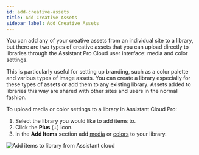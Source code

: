 ```yaml
---
id: add-creative-assets
title: Add Creative Assets
sidebar_label: Add Creative Assets
---
```


You can add any of your creative assets from an individual site to a library, but there are two types of creative assets that you can upload directly to libraries through the Assistant Pro Cloud user interface: media and color settings.

This is particularly useful for setting up branding, such as a color palette and various types of image assets.  You can create a library especially for these types of assets or add them to any existing library. Assets added to libraries this way are shared with other sites and users in the normal fashion.

To upload media or color settings to a library in Assistant Cloud Pro:

1. Select the library you would like to add items to.
2. Click the **Plus** (+) icon.
3. In the **Add Items** section add [media](../../overview.md#media) or [colors](../../overview.md#colors) to your library.

![Add items to library from Assistant cloud](/img/assistant/cloud--libraries--adding-content--1.jpg)
